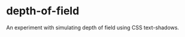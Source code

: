 depth-of-field
==============

An experiment with simulating depth of field using CSS text-shadows.
